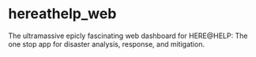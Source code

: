 hereathelp_web
==============

The ultramassive epicly fascinating web dashboard for HERE@HELP: The one stop app for disaster analysis, response, and mitigation.
